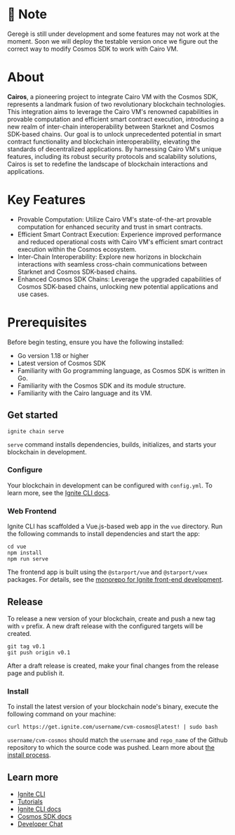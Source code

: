 # 🚧 Note
Geregè is still under development and some features may not work at the moment. Soon we will deploy the testable version once we figure out the correct way to modify Cosmos SDK to work with Cairo VM. 

# About
**Cairos**, a pioneering project to integrate Cairo VM with the Cosmos SDK, represents a landmark fusion of two revolutionary blockchain technologies. This integration aims to leverage the Cairo VM's renowned capabilities in provable computation and efficient smart contract execution, introducing a new realm of inter-chain interoperability between Starknet and Cosmos SDK-based chains. Our goal is to unlock unprecedented potential in smart contract functionality and blockchain interoperability, elevating the standards of decentralized applications. By harnessing Cairo VM's unique features, including its robust security protocols and scalability solutions, Cairos is set to redefine the landscape of blockchain interactions and applications.

# Key Features
- Provable Computation: Utilize Cairo VM's state-of-the-art provable computation for enhanced security and trust in smart contracts.
- Efficient Smart Contract Execution: Experience improved performance and reduced operational costs with Cairo VM's efficient smart contract execution within the Cosmos ecosystem.
- Inter-Chain Interoperability: Explore new horizons in blockchain interactions with seamless cross-chain communications between Starknet and Cosmos SDK-based chains.
- Enhanced Cosmos SDK Chains: Leverage the upgraded capabilities of Cosmos SDK-based chains, unlocking new potential applications and use cases.

# Prerequisites
Before begin testing, ensure you have the following installed:
- Go version 1.18 or higher
- Latest version of Cosmos SDK
- Familiarity with Go programming language, as Cosmos SDK is written in Go.
- Familiarity with the Cosmos SDK and its module structure.
- Familiarity with the Cairo language and its VM.

## Get started

```
ignite chain serve
```

`serve` command installs dependencies, builds, initializes, and starts your blockchain in development.

### Configure

Your blockchain in development can be configured with `config.yml`. To learn more, see the [Ignite CLI docs](https://docs.ignite.com).

### Web Frontend

Ignite CLI has scaffolded a Vue.js-based web app in the `vue` directory. Run the following commands to install dependencies and start the app:

```
cd vue
npm install
npm run serve
```

The frontend app is built using the `@starport/vue` and `@starport/vuex` packages. For details, see the [monorepo for Ignite front-end development](https://github.com/ignite-hq/web).

## Release
To release a new version of your blockchain, create and push a new tag with `v` prefix. A new draft release with the configured targets will be created.

```
git tag v0.1
git push origin v0.1
```

After a draft release is created, make your final changes from the release page and publish it.

### Install
To install the latest version of your blockchain node's binary, execute the following command on your machine:

```
curl https://get.ignite.com/username/cvm-cosmos@latest! | sudo bash
```
`username/cvm-cosmos` should match the `username` and `repo_name` of the Github repository to which the source code was pushed. Learn more about [the install process](https://github.com/allinbits/starport-installer).

## Learn more

- [Ignite CLI](https://ignite.com/cli)
- [Tutorials](https://docs.ignite.com/guide)
- [Ignite CLI docs](https://docs.ignite.com)
- [Cosmos SDK docs](https://docs.cosmos.network)
- [Developer Chat](https://discord.gg/ignite)
